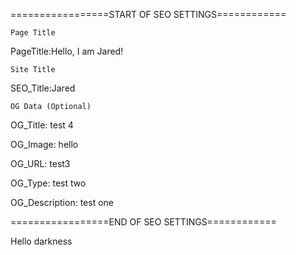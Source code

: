 =================START OF SEO SETTINGS============

<code>Page Title</code>

PageTitle:Hello, I am Jared! 

<code>Site Title</code>

SEO_Title:Jared


<code>OG Data (Optional)</code>

OG_Title: test 4

OG_Image: hello

OG_URL: test3

OG_Type: test two

OG_Description: test one

=================END OF SEO SETTINGS============


Hello darkness
